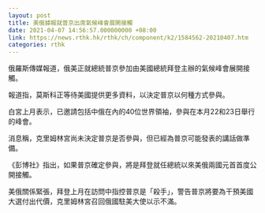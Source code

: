 ```yaml
---
layout: post
title: 美俄據報就普京出席氣候峰會展開接觸
date: 2021-04-07 14:56:57.000000000 +08:00
link: https://news.rthk.hk/rthk/ch/component/k2/1584562-20210407.htm
categories: rthk
---
```


俄羅斯傳媒報道，俄美正就總統普京參加由美國總統拜登主辦的氣候峰會展開接觸。

報道指，莫斯科正等待美國提供更多資料，以決定普京以何種方式參與。

白宮上月表示，已邀請包括中俄在內的40位世界領袖，參與在本月22和23日舉行的峰會。

消息稱，克里姆林宮尚未決定普京是否參與，但已經為普京可能發表的講話做準備。

《彭博社》指出，如果普京確定參與，將是拜登就任總統以來美俄兩國元首首度公開接觸。

美俄關係緊張，拜登上月在訪問中指控普京是「殺手」，警告普京將要為干預美國大選付出代價，克里姆林宮召回俄國駐美大使以示不滿。
